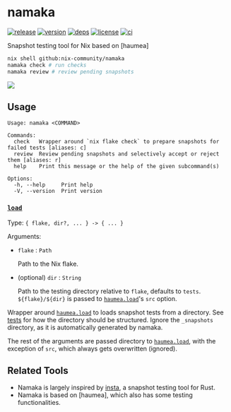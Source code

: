 # namaka

[![release](https://img.shields.io/github/v/release/nix-community/namaka?logo=github&style=flat-square)](https://github.com/nix-community/namaka/releases)
[![version](https://img.shields.io/crates/v/namaka?logo=rust&style=flat-square)](https://crates.io/crates/namaka)
[![deps](https://deps.rs/repo/github/nix-community/namaka/status.svg?style=flat-square&compact=true)](https://deps.rs/repo/github/nix-community/namaka)
[![license](https://img.shields.io/badge/license-MPL--2.0-blue?style=flat-square)](https://www.mozilla.org/en-US/MPL/2.0)
[![ci](https://img.shields.io/github/actions/workflow/status/nix-community/namaka/ci.yml?label=ci&logo=github-actions&style=flat-square)](https://github.com/nix-community/namaka/actions/workflows/ci.yml)

Snapshot testing tool for Nix based on [haumea]

```bash
nix shell github:nix-community/namaka
namaka check # run checks
namaka review # review pending snapshots
```

![](https://user-images.githubusercontent.com/40620903/230751675-b1eb1076-bcd8-4c21-a420-f4c914716bb9.gif)

## Usage

```
Usage: namaka <COMMAND>

Commands:
  check   Wrapper around `nix flake check` to prepare snapshots for failed tests [aliases: c]
  review  Review pending snapshots and selectively accept or reject them [aliases: r]
  help    Print this message or the help of the given subcommand(s)

Options:
  -h, --help     Print help
  -V, --version  Print version
```

### [`load`](nix/load.nix)

Type: `{ flake, dir?, ... } -> { ... }`

Arguments:

- `flake` : `Path`

  Path to the Nix flake.

- (optional) `dir` : `String`

  Path to the testing directory relative to `flake`, defaults to `tests`.
  `${flake}/${dir}` is passed to [`haumea.load`]'s `src` option.

Wrapper around [`haumea.load`] to loads snapshot tests from a directory.
See [tests](tests) for how the directory should be structured.
Ignore the `_snapshots` directory, as it is automatically generated by namaka.

The rest of the arguments are passed directory to [`haumea.load`],
with the exception of `src`, which always gets overwritten (ignored).

## Related Tools

- Namaka is largely inspired by [insta](https://github.com/mitsuhiko/insta),
  a snapshot testing tool for Rust.
- Namaka is based on [haumea], which also has some testing functionalities.

[`haumea`]: https://github.com/nix-community/haumea
[`haumea.load`]: https://github.com/nix-community/haumea#load
